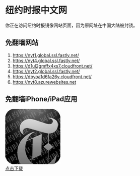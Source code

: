 <h1>纽约时报中文网</h1>
<p>你正在访问纽约时报镜像网站页面，因为原网址在中国大陆被封锁。</p>
<h2>免翻墙网站</h2>
<ol>
<li><a href="https://nyt1.global.ssl.fastly.net/" target="1">https://nyt1.global.ssl.fastly.net/</a></li>
<li><a href="https://nyt4.global.ssl.fastly.net/" target="2">https://nyt4.global.ssl.fastly.net/</a></li>
<li><a href="https://d1ul2gmffx4xs7.cloudfront.net/" target="3">https://d1ul2gmffx4xs7.cloudfront.net/</a></li>
<li><a href="https://nyt2.global.ssl.fastly.net/" target="4">https://nyt2.global.ssl.fastly.net/</a></li>
<li><a href="https://dbyoa1d6fa26y.cloudfront.net/" target="5">https://dbyoa1d6fa26y.cloudfront.net/</a></li>
<li><a href="https://nyt8.azurewebsites.net" target="6">https://nyt8.azurewebsites.net</a></li>
</ol>
<h2>免翻墙iPhone/iPad应用</h2>
<p>
	<a href="https://itunes.apple.com/cn/app/niu-yue-shi-bao-zhong-wen-wang/id807498298?mt=8">
		<img src="icon175x175.jpeg" />
		<br/>点击下载
	</a>
</p>